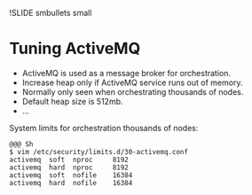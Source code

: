 !SLIDE smbullets small

# Tuning ActiveMQ

* ActiveMQ is used as a message broker for orchestration.
* Increase heap only if ActiveMQ service runs out of memory.
* Normally only seen when orchestrating thousands of nodes.
* Default heap size is 512mb.
* ...

System limits for orchestration thousands of nodes:

    @@@ Sh
    $ vim /etc/security/limits.d/30-activemq.conf
    activemq  soft  nproc     8192
    activemq  hard  nproc     8192
    activemq  soft  nofile    16384
    activemq  hard  nofile    16384
